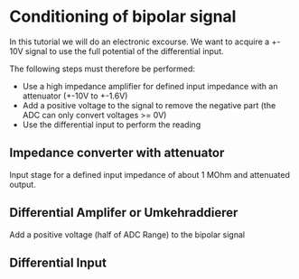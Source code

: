 # Conditioning of bipolar signal

In this tutorial we will do an electronic excourse. We want to acquire a +- 10V signal to use the full potential of the differential input.

The following steps must therefore be performed:

- Use a high impedance amplifier for defined input impedance with an attenuator (+-10V to +-1.6V)
- Add a positive voltage to the signal to remove the negative part (the ADC can only convert voltages >= 0V)
- Use the differential input to perform the reading



## Impedance converter with attenuator

Input stage for a defined input impedance of about 1 MOhm and attenuated output.



## Differential Amplifer or Umkehraddierer

Add a positive voltage (half of ADC Range) to the bipolar signal



## Differential Input



